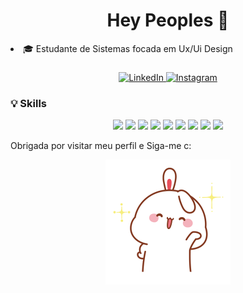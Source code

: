 <h1 align="center"> Hey Peoples 🤗</h1>
  <li> 🎓 Estudante de Sistemas focada em Ux/Ui Design </li>
<h3 align="center" style="font-family: 'Segoe UI', Tahoma, Geneva, Verdana, sans-serif;">

</h3>

<p align="center">
  <a href="https://www.linkedin.com/in/giselealencar/" target="_blank">
    <img src="https://img.shields.io/badge/LinkedIn-0A66C2?style=for-the-badge&logo=linkedin&logoColor=white" alt="LinkedIn"/>
  </a>
  
  <a href="https://www.instagram.com/giisele.alencar_/" target="_blank">
    <img src="https://img.shields.io/badge/Instagram-E4405F?style=for-the-badge&logo=instagram&logoColor=white" alt="Instagram"/>
  </a>
</p>

### 💡 Skills
<p align="center">
<p align="center">  
  <img src="https://img.shields.io/badge/Figma-F24E1E?style=for-the-badge&logo=figma&logoColor=white"/>  
  <img src="https://img.shields.io/badge/Framer-0055FF?style=for-the-badge&logo=framer&logoColor=white"/>  
  <img src="https://img.shields.io/badge/FlutterFlow-D8B4FE?style=for-the-badge&logoColor=white"/>  
  <img src="https://img.shields.io/badge/Bravo%20Studio-A8E6CF?style=for-the-badge&logoColor=black"/>  
  <img src="https://img.shields.io/badge/SQL-4479A1?style=for-the-badge&logo=postgresql&logoColor=white"/>  
  <img src="https://img.shields.io/badge/C-00599C?style=for-the-badge&logo=c&logoColor=white"/>  
  <img src="https://img.shields.io/badge/HTML5-E34F26?style=for-the-badge&logo=html5&logoColor=white"/>  
  <img src="https://img.shields.io/badge/UML-FFFFFF?style=for-the-badge&logoColor=black"/>  
  <img src="https://img.shields.io/badge/Miro-050038?style=for-the-badge&logo=miro&logoColor=FFD02F"/>  
</p>

<p> Obrigada por visitar meu perfil e Siga-me c:
</p>

<p align="center">
  <img src="https://raw.githubusercontent.com/Gisele-Alencar/Gisele-Alencar/refs/heads/main/7945bbcb8d06a234a595c231cd369852.gif" alt="Anime Hi gif waving" width="200"/>
</p>


